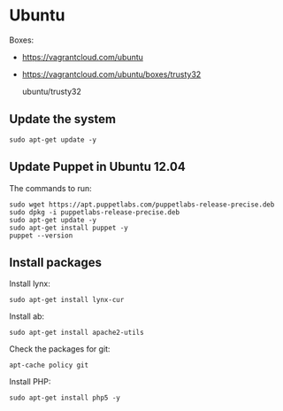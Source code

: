 Ubuntu
======

Boxes:

* https://vagrantcloud.com/ubuntu
* https://vagrantcloud.com/ubuntu/boxes/trusty32

    ubuntu/trusty32

## Update the system

    sudo apt-get update -y

## Update Puppet in Ubuntu 12.04

The commands to run:

    sudo wget https://apt.puppetlabs.com/puppetlabs-release-precise.deb
    sudo dpkg -i puppetlabs-release-precise.deb
    sudo apt-get update -y
    sudo apt-get install puppet -y
    puppet --version

## Install packages

Install lynx:

    sudo apt-get install lynx-cur

Install ab:

    sudo apt-get install apache2-utils

Check the packages for git:

    apt-cache policy git

Install PHP:

    sudo apt-get install php5 -y

